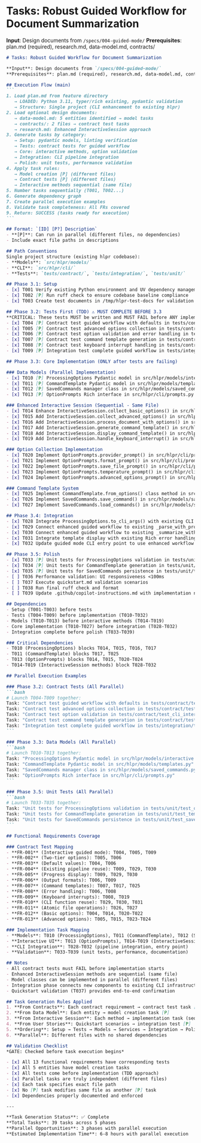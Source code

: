 # Tasks: Robust Guided Workflow for Document Summarization

**Input**: Design documents from `/specs/004-guided-mode/`
**Prerequisites**: plan.md (required), research.md, data-model.md, contracts/

````markdown
# Tasks: Robust Guided Workflow for Document Summarization

**Input**: Design documents from `/specs/004-guided-mode/`
**Prerequisites**: plan.md (required), research.md, data-model.md, contracts/

## Execution Flow (main)
```
1. Load plan.md from feature directory
   → LOADED: Python 3.11, typer/rich existing, pydantic validation
   → Structure: Single project (CLI enhancement to existing hlpr)
2. Load optional design documents:
   → data-model.md: 5 entities identified → model tasks
   → contracts/: 2 files → contract test tasks
   → research.md: Enhanced InteractiveSession approach
3. Generate tasks by category:
   → Setup: pydantic models, linting verification
   → Tests: contract tests for guided workflow
   → Core: interactive methods, option validation
   → Integration: CLI pipeline integration
   → Polish: unit tests, performance validation
4. Apply task rules:
   → Model creation [P] (different files)
   → Contract tests [P] (different files)
   → Interactive methods sequential (same file)
5. Number tasks sequentially (T001, T002...)
6. Generate dependency graph
7. Create parallel execution examples
8. Validate task completeness: All FRs covered
9. Return: SUCCESS (tasks ready for execution)
```

## Format: `[ID] [P?] Description`
- **[P]**: Can run in parallel (different files, no dependencies)
- Include exact file paths in descriptions

## Path Conventions
Single project structure (existing hlpr codebase):
- **Models**: `src/hlpr/models/` 
- **CLI**: `src/hlpr/cli/`
- **Tests**: `tests/contract/`, `tests/integration/`, `tests/unit/`

## Phase 3.1: Setup
- [x] T001 Verify existing Python environment and UV dependency management
- [x] T002 [P] Run ruff check to ensure codebase baseline compliance
- [x] T003 Create test documents in /tmp/hlpr-test-docs for validation

## Phase 3.2: Tests First (TDD) ⚠️ MUST COMPLETE BEFORE 3.3
**CRITICAL: These tests MUST be written and MUST FAIL before ANY implementation**
- [x] T004 [P] Contract test guided workflow with defaults in tests/contract/test_cli_guided_enhanced.py
- [x] T005 [P] Contract test advanced options collection in tests/contract/test_cli_guided_enhanced.py
- [x] T006 [P] Contract test option validation and error handling in tests/contract/test_cli_interactive_options.py
- [x] T007 [P] Contract test command template generation in tests/contract/test_cli_guided_enhanced.py
- [x] T008 [P] Contract test keyboard interrupt handling in tests/contract/test_cli_guided_enhanced.py
- [x] T009 [P] Integration test complete guided workflow in tests/integration/test_guided_workflow_complete.py

## Phase 3.3: Core Implementation (ONLY after tests are failing)

### Data Models (Parallel Implementation)
- [x] T010 [P] ProcessingOptions Pydantic model in src/hlpr/models/interactive.py
- [x] T011 [P] CommandTemplate Pydantic model in src/hlpr/models/templates.py
- [x] T012 [P] SavedCommands manager class in src/hlpr/models/saved_commands.py
- [x] T013 [P] OptionPrompts Rich interface in src/hlpr/cli/prompts.py

### Enhanced Interactive Session (Sequential - Same File)
- [x] T014 Enhance InteractiveSession.collect_basic_options() in src/hlpr/cli/interactive.py
- [x] T015 Add InteractiveSession.collect_advanced_options() in src/hlpr/cli/interactive.py
- [x] T016 Add InteractiveSession.process_document_with_options() in src/hlpr/cli/interactive.py
- [x] T017 Add InteractiveSession.generate_command_template() in src/hlpr/cli/interactive.py
- [x] T018 Add InteractiveSession.display_command_template() in src/hlpr/cli/interactive.py
- [x] T019 Add InteractiveSession.handle_keyboard_interrupt() in src/hlpr/cli/interactive.py

### Option Collection Implementation
- [x] T020 Implement OptionPrompts.provider_prompt() in src/hlpr/cli/prompts.py
- [x] T021 Implement OptionPrompts.format_prompt() in src/hlpr/cli/prompts.py
- [x] T022 Implement OptionPrompts.save_file_prompt() in src/hlpr/cli/prompts.py
- [x] T023 Implement OptionPrompts.temperature_prompt() in src/hlpr/cli/prompts.py
- [x] T024 Implement OptionPrompts.advanced_options_prompt() in src/hlpr/cli/prompts.py

### Command Template System
- [x] T025 Implement CommandTemplate.from_options() class method in src/hlpr/models/templates.py
- [x] T026 Implement SavedCommands.save_command() in src/hlpr/models/saved_commands.py
- [x] T027 Implement SavedCommands.load_commands() in src/hlpr/models/saved_commands.py

## Phase 3.4: Integration
- [x] T028 Integrate ProcessingOptions.to_cli_args() with existing CLI pipeline
- [x] T029 Connect enhanced guided workflow to existing _parse_with_progress()
- [x] T030 Connect enhanced guided workflow to existing _summarize_with_progress()
- [x] T031 Integrate template display with existing Rich error handling patterns
- [x] T032 Update guided mode CLI entry point to use enhanced workflow

## Phase 3.5: Polish
- [x] T033 [P] Unit tests for ProcessingOptions validation in tests/unit/test_option_validation.py
- [x] T034 [P] Unit tests for CommandTemplate generation in tests/unit/test_template_generation.py
- [x] T035 [P] Unit tests for SavedCommands persistence in tests/unit/test_saved_commands.py
- [ ] T036 Performance validation: UI responsiveness <100ms
- [ ] T037 Execute quickstart.md validation scenarios
- [ ] T038 Run final ruff check and format
- [ ] T039 Update .github/copilot-instructions.md with implementation notes

## Dependencies
- Setup (T001-T003) before tests
- Tests (T004-T009) before implementation (T010-T032)
- Models (T010-T013) before interactive methods (T014-T019)
- Core implementation (T010-T027) before integration (T028-T032)
- Integration complete before polish (T033-T039)

### Critical Dependencies
- T010 (ProcessingOptions) blocks T014, T015, T016, T017
- T011 (CommandTemplate) blocks T017, T025
- T013 (OptionPrompts) blocks T014, T015, T020-T024
- T014-T019 (InteractiveSession methods) block T028-T032

## Parallel Execution Examples

### Phase 3.2: Contract Tests (All Parallel)
```bash
# Launch T004-T009 together:
Task: "Contract test guided workflow with defaults in tests/contract/test_cli_guided_enhanced.py"
Task: "Contract test advanced options collection in tests/contract/test_cli_guided_enhanced.py" 
Task: "Contract test option validation in tests/contract/test_cli_interactive_options.py"
Task: "Contract test command template generation in tests/contract/test_cli_guided_enhanced.py"
Task: "Integration test complete guided workflow in tests/integration/test_guided_workflow_complete.py"
```

### Phase 3.3: Data Models (All Parallel)
```bash
# Launch T010-T013 together:
Task: "ProcessingOptions Pydantic model in src/hlpr/models/interactive.py"
Task: "CommandTemplate Pydantic model in src/hlpr/models/templates.py"
Task: "SavedCommands manager class in src/hlpr/models/saved_commands.py"
Task: "OptionPrompts Rich interface in src/hlpr/cli/prompts.py"
```

### Phase 3.5: Unit Tests (All Parallel)
```bash
# Launch T033-T035 together:
Task: "Unit tests for ProcessingOptions validation in tests/unit/test_option_validation.py"
Task: "Unit tests for CommandTemplate generation in tests/unit/test_template_generation.py" 
Task: "Unit tests for SavedCommands persistence in tests/unit/test_saved_commands.py"
```

## Functional Requirements Coverage

### Contract Test Mapping
- **FR-001** (Interactive guided mode): T004, T005, T009
- **FR-002** (Two-tier options): T005, T006
- **FR-003** (Default values): T004, T006
- **FR-004** (Existing pipeline reuse): T009, T029, T030
- **FR-005** (Progress display): T009, T029, T030
- **FR-006** (Output formats): T006, T009
- **FR-007** (Command templates): T007, T017, T025
- **FR-008** (Error handling): T006, T008
- **FR-009** (Keyboard interrupts): T008, T019
- **FR-010** (CLI function reuse): T029, T030, T031
- **FR-011** (Atomic file operations): T026, T027
- **FR-012** (Basic options): T004, T014, T020-T022
- **FR-013** (Advanced options): T005, T015, T023-T024

### Implementation Task Mapping
- **Models**: T010 (ProcessingOptions), T011 (CommandTemplate), T012 (SavedCommands)
- **Interactive UI**: T013 (OptionPrompts), T014-T019 (InteractiveSession methods)
- **CLI Integration**: T028-T032 (pipeline integration, entry point)
- **Validation**: T033-T039 (unit tests, performance, documentation)

## Notes
- All contract tests must FAIL before implementation starts
- Enhanced InteractiveSession methods are sequential (same file)
- Model classes can be implemented in parallel (different files)
- Integration phase connects new components to existing CLI infrastructure
- Quickstart validation (T037) provides end-to-end confirmation

## Task Generation Rules Applied
1. **From Contracts**: Each contract requirement → contract test task [P]
2. **From Data Model**: Each entity → model creation task [P] 
3. **From Interactive Session**: Each method → implementation task (sequential)
4. **From User Stories**: Quickstart scenarios → integration test [P]
5. **Ordering**: Setup → Tests → Models → Services → Integration → Polish
6. **Parallel**: Different files with no shared dependencies

## Validation Checklist
*GATE: Checked before task execution begins*

- [x] All 13 functional requirements have corresponding tests
- [x] All 5 entities have model creation tasks
- [x] All tests come before implementation (TDD approach)
- [x] Parallel tasks are truly independent (different files)
- [x] Each task specifies exact file path
- [x] No [P] task modifies same file as another [P] task
- [x] Dependencies properly documented and enforced

---

**Task Generation Status**: ✅ Complete  
**Total Tasks**: 39 tasks across 5 phases  
**Parallel Opportunities**: 3 phases with parallel execution  
**Estimated Implementation Time**: 6-8 hours with parallel execution
````